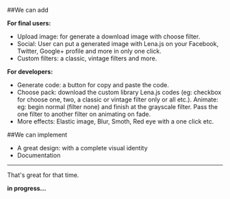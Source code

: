 ##We can add

<b>For final users:</b>

- Upload image: for generate a download image with choose filter.
- Social: User can put a generated image with Lena.js on your Facebook, Twitter, Google+ profile and more in only one click.
- Custom filters: a classic, vintage filters and more.

<b>For developers:</b>

- Generate code: a button for copy and paste the code.
- Choose pack:  download the custom library Lena.js codes (eg: checkbox for choose one, two, a classic or vintage filter only or all etc.).
Animate: eg: begin normal (filter none) and finish at the grayscale filter. Pass the one filter to another filter on animating on fade.
- More effects: Elastic image, Blur, Smoth, Red eye with a one click etc.

##We can implement
- A great design: with a complete visual identity
- Documentation

----
That's great for that time.

<b>in progress...</b>
